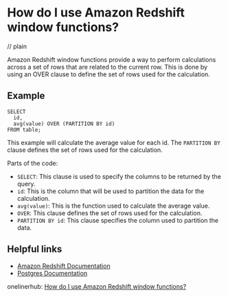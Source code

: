 # How do I use Amazon Redshift window functions?
// plain

Amazon Redshift window functions provide a way to perform calculations across a set of rows that are related to the current row. This is done by using an OVER clause to define the set of rows used for the calculation.

## Example


```
SELECT
  id,
  avg(value) OVER (PARTITION BY id)
FROM table;
```

This example will calculate the average value for each id. The `PARTITION BY` clause defines the set of rows used for the calculation.

Parts of the code:
- `SELECT`: This clause is used to specify the columns to be returned by the query.
- `id`: This is the column that will be used to partition the data for the calculation.
- `avg(value)`: This is the function used to calculate the average value.
- `OVER`: This clause defines the set of rows used for the calculation.
- `PARTITION BY id`: This clause specifies the column used to partition the data.

## Helpful links
- [Amazon Redshift Documentation](https://docs.aws.amazon.com/redshift/latest/dg/c_window_functions.html)
- [Postgres Documentation](https://www.postgresql.org/docs/9.4/tutorial-window.html)

onelinerhub: [How do I use Amazon Redshift window functions?](https://onelinerhub.com/amazon-redshift/how-do-i-use-amazon-redshift-window-functions)